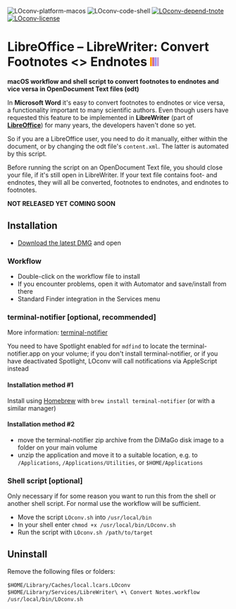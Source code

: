 ![LOconv-platform-macos](https://img.shields.io/badge/platform-macOS-lightgrey.svg)
![LOconv-code-shell](https://img.shields.io/badge/code-shell-yellow.svg)
[![LOconv-depend-tnote](https://img.shields.io/badge/dependency-terminal--notifier%201.7.1-green.svg)](https://github.com/alloy/terminal-notifier)
[![LOconv-license](http://img.shields.io/badge/license-MIT+-blue.svg)](https://github.com/JayBrown/LOconv/blob/master/license.md)

# LibreOffice – LibreWriter: Convert Footnotes <> Endnotes <img src="https://github.com/JayBrown/LOconv/blob/master/img/jb-img.png" height="20px"/>
**macOS workflow and shell script to convert footnotes to endnotes and vice versa in OpenDocument Text files (odt)**

In **Microsoft Word** it's easy to convert footnotes to endnotes or vice versa, a functionality important to many scientific authors. Even though users have requested this feature to be implemented in **LibreWriter** (part of [**LibreOffice**](http://www.libreoffice.org)) for many years, the developers haven't done so yet.

So if you are a LibreOffice user, you need to do it manually, either within the document, or by changing the odt file's `content.xml`. The latter is automated by this script.

Before running the script on an OpenDocument Text file, you should close your file, if it's still open in LibreWriter. If your text file contains foot- and endnotes, they will all be converted, footnotes to endnotes, and endnotes to footnotes.

**NOT RELEASED YET**
**COMING SOON**

## Installation
* [Download the latest DMG](https://github.com/JayBrown/LOconv/releases) and open

### Workflow
* Double-click on the workflow file to install
* If you encounter problems, open it with Automator and save/install from there
* Standard Finder integration in the Services menu

### terminal-notifier [optional, recommended]
More information: [terminal-notifier](https://github.com/alloy/terminal-notifier)

You need to have Spotlight enabled for `mdfind` to locate the terminal-notifier.app on your volume; if you don't install terminal-notifier, or if you have deactivated Spotlight, LOconv will call notifications via AppleScript instead

#### Installation method #1
Install using [Homebrew](http://brew.sh) with `brew install terminal-notifier` (or with a similar manager)

#### Installation method #2
* move the terminal-notifier zip archive from the DiMaGo disk image to a folder on your main volume
* unzip the application and move it to a suitable location, e.g. to `/Applications`, `/Applications/Utilities`, or `$HOME/Applications`

### Shell script [optional]
Only necessary if for some reason you want to run this from the shell or another shell script. For normal use the workflow will be sufficient.

* Move the script `LOconv.sh` into `/usr/local/bin`
* In your shell enter `chmod +x /usr/local/bin/LOconv.sh`
* Run the script with `LOconv.sh /path/to/target`

## Uninstall
Remove the following files or folders:

```
$HOME/Library/Caches/local.lcars.LOconv
$HOME/Library/Services/LibreWriter\ ➤\ Convert Notes.workflow
/usr/local/bin/LOconv.sh
```
